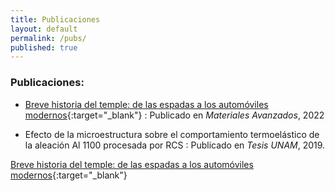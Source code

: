 ```yaml
---
title: Publicaciones
layout: default
permalink: /pubs/
published: true
---
```




### Publicaciones:

* [Breve historia del temple: de las espadas a los automóviles modernos](https://www.iim.unam.mx/MA/36){:target="_blank"}
:   Publicado en _Materiales Avanzados_, 2022

* Efecto de la microestructura sobre el comportamiento termoelástico de la aleación Al 1100 procesada por RCS
:   Publicado en _Tesis UNAM_, 2019. 

[Breve historia del temple: de las espadas a los automóviles modernos](https://www.iim.unam.mx/MA/36){:target="_blank"}
